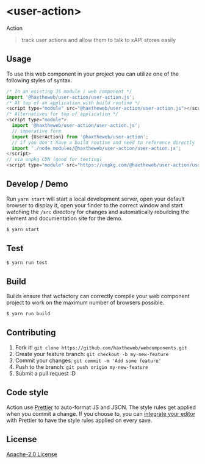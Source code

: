 # &lt;user-action&gt;

Action
> track user actions and allow them to talk to xAPI stores easily

## Usage
To use this web component in your project you can utilize one of the following styles of syntax.

```js
/* In an existing JS module / web component */
import '@haxtheweb/user-action/user-action.js';
/* At top of an application with build routine */
<script type="module" src="@haxtheweb/user-action/user-action.js"></script>
/* Alternatives for top of application */
<script type="module">
  import '@haxtheweb/user-action/user-action.js';
  // imperative form
  import {UserAction} from '@haxtheweb/user-action';
  // if you don't have a build routine and need to reference directly
  import './node_modules/@haxtheweb/user-action/user-action.js';
</script>
// via unpkg CDN (good for testing)
<script type="module" src="https://unpkg.com/@haxtheweb/user-action/user-action.js"></script>
```

## Develop / Demo
Run `yarn start` will start a local development server, open your default browser to display it, open your finder to the correct window and start watching the `/src` directory for changes and automatically rebuilding the element and documentation site for the demo.
```bash
$ yarn start
```

## Test

```bash
$ yarn run test
```

## Build
Builds ensure that wcfactory can correctly compile your web component project to
work on the maximum number of browsers possible.
```bash
$ yarn run build
```

## Contributing

1. Fork it! `git clone https://github.com/haxtheweb/webcomponents.git`
2. Create your feature branch: `git checkout -b my-new-feature`
3. Commit your changes: `git commit -m 'Add some feature'`
4. Push to the branch: `git push origin my-new-feature`
5. Submit a pull request :D

## Code style

Action  use [Prettier][prettier] to auto-format JS and JSON.  The style rules get applied when you commit a change.  If you choose to, you can [integrate your editor][prettier-ed] with Prettier to have the style rules applied on every save.

[prettier]: https://github.com/prettier/prettier/
[prettier-ed]: https://github.com/prettier/prettier/#editor-integration
[polyserve]: https://github.com/Polymer/polyserve
[web-component-tester]: https://github.com/Polymer/web-component-tester

## License
[Apache-2.0 License](http://opensource.org/licenses/Apache-2.0)